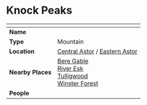 # Knock Peaks

| []() | |
| --- | --- |
| **Name** | |
| **Type** | Mountain |
| **Location** | [Central Astor](../regions/central-astor.md) / [Eastern Astor](../regions/eastern-astor.md) |
| **Nearby Places** | [Bere Gable](bere-gable.md)<br />[River Esk](../rivers-lakes/river-esk.md)<br />[Tulligwood](../forests/tulligwood.md)<br />[Winster Forest](../forests/winster-forest.md) |
| **People** | |
